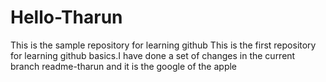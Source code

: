 # Hello-Tharun
This is the sample repository for learning github
This is the first repository for learning github basics.I have done a set of changes in the current branch readme-tharun and it is the google of the apple
